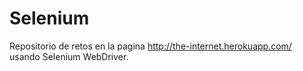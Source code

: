 # Selenium
Repositorio de retos en la pagina http://the-internet.herokuapp.com/ usando Selenium WebDriver.
